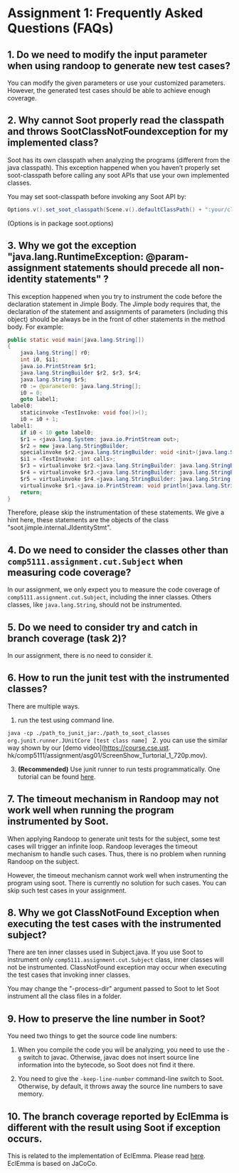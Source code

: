# Assignment 1: Frequently Asked Questions (FAQs)

## 1. Do we need to modify the input parameter when using randoop to generate new test cases?

You can modify the given parameters or use your customized parameters. 
However, the generated test cases should be able to achieve enough coverage.

## 2. Why cannot Soot properly read the classpath and throws SootClassNotFoundexception for my implemented class?

Soot has its own classpath when analyzing the programs (different from the java classpath). This exception happened 
when you haven’t properly set soot-classpath before calling any soot APIs that use your own implemented classes.

You may set soot-classpath before invoking any Soot API by:

```java
Options.v().set_soot_classpath(Scene.v().defaultClassPath() + ":your/classpath/");
```
(Options is in package soot.options)

## 3. Why we got the exception "java.lang.RuntimeException: @param-assignment statements should precede all non-identity statements" ?

This exception happened when you try to instrument the code before the declaration statement in Jimple Body. 
The Jimple body requires that, the declaration of the statement and assignments of parameters (including this object) should be always be in the front of other statements in the method body.
For example:
```java
public static void main(java.lang.String[])
{
    java.lang.String[] r0;
    int i0, $i1;
    java.io.PrintStream $r1;
    java.lang.StringBuilder $r2, $r3, $r4;
    java.lang.String $r5;
    r0 := @parameter0: java.lang.String[];
    i0 = 0;
    goto label1;
 label0:
    staticinvoke <TestInvoke: void foo()>();
    i0 = i0 + 1;
 label1:
    if i0 < 10 goto label0;
    $r1 = <java.lang.System: java.io.PrintStream out>;
    $r2 = new java.lang.StringBuilder;
    specialinvoke $r2.<java.lang.StringBuilder: void <init>(java.lang.String)>("I made ");
    $i1 = <TestInvoke: int calls>;
    $r3 = virtualinvoke $r2.<java.lang.StringBuilder: java.lang.StringBuilder append(int)>($i1);
    $r4 = virtualinvoke $r3.<java.lang.StringBuilder: java.lang.StringBuilder append(java.lang.String)>(" static calls");
    $r5 = virtualinvoke $r4.<java.lang.StringBuilder: java.lang.String toString()>();
    virtualinvoke $r1.<java.io.PrintStream: void println(java.lang.String)>($r5);
    return;
}
```
 
Therefore, please skip the instrumentation of these statements. 
We give a hint here, these statements are the objects of the class "soot.jimple.internal.JIdentityStmt".

## 4. Do we need to consider the classes other than `comp5111.assignment.cut.Subject` when measuring code coverage?

In our assignment, we only expect you to measure the code coverage of `comp5111.assignment.cut.Subject`, including the inner classes. 
Others classes, like `java.lang.String`, should not be instrumented.

## 5. Do we need to consider try and catch in branch coverage (task 2)?

In our assignment, there is no need to consider it.

## 6. How to run the junit test with the instrumented classes?

There are multiple ways.
1. run the test using command line.

``java -cp ./path_to_junit_jar:./path_to_soot_classes org.junit.runner.JUnitCore [test class name]
``
2. you can use the similar way shown by our [demo video](https://course.cse.ust.
hk/comp5111/assignment/asg01/ScreenShow_Turtorial_1_720p.mov).
   
3. **(Recommended)** Use junit runner to run tests programmatically. 
One tutorial can be found [here](https://github.com/junit-team/junit4/wiki/Test-runners).

## 7. The timeout mechanism in Randoop may not work well when running the program instrumented by Soot.

When applying Randoop to generate unit tests for the subject, some test cases will trigger an infinite loop. 
Randoop leverages the timeout mechanism to handle such cases.
Thus, there is no problem when running Randoop on the subject.

However, the timeout mechanism cannot work well when instrumenting the program using soot. There is currently no solution for such cases. 
You can skip such test cases in your assignment.

## 8. Why we got ClassNotFound Exception when executing the test cases with the instrumented subject?

There are ten inner classes used in Subject.java. 
If you use Soot to instrument only `comp5111.assignment.cut.Subject` class, inner classes will not be instrumented. 
ClassNotFound exception may occur when executing the test cases that invoking inner classes.

You may change the "-process-dir" argument passed to Soot to let Soot instrument all the class files in a folder.

## 9. How to preserve the line number in Soot?

You need two things to get the source code line numbers:

1) When you compile the code you will be analyzing, you need to use the `-g` switch to javac. 
   Otherwise, javac does not insert source line information into the bytecode, so Soot does not find it there.

2) You need to give the `-keep-line-number` command-line switch to Soot. 
   Otherwise, by default, it throws away the source line numbers to save memory.
   

## 10. The branch coverage reported by EclEmma is different with the result using Soot if exception occurs.
This is related to the implementation of EclEmma. 
Please read [here](https://github.com/jacoco/eclemma/issues/61). 
EclEmma is based on JaCoCo. 

